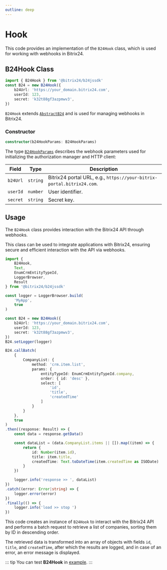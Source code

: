 ```yaml
---
outline: deep
---
```


# Hook

This code provides an implementation of the `B24Hook` class, which is used for working with webhooks in Bitrix24.

## B24Hook Class

```ts
import { B24Hook } from '@bitrix24/b24jssdk'
const B24 = new B24Hook({
    b24Url: 'https://your_domain.bitrix24.com',
    userId: 123,
    secret: 'k32t88gf3azpmwv3',
})
```

`B24Hook` extends [`AbstractB24`](abstract-b24) and is used for managing webhooks in Bitrix24.

### Constructor

```ts
constructor(b24HookParams: B24HookParams)
```

The type [`B24HookParams`](https://github.com/bitrix24/b24jssdk/blob/main/packages/jssdk/src/types/auth.ts) describes the webhook 
parameters used for initializing the authorization manager and HTTP client:

| Field    | Type     | Description                                                           |
|----------|----------|-----------------------------------------------------------------------|
| `b24Url` | `string` | Bitrix24 portal URL, e.g., `https://your-bitrix-portal.bitrix24.com`. |
| `userId` | `number` | User identifier.                                                      |
| `secret` | `string` | Secret key.                                                           |

## Usage

The `B24Hook` class provides interaction with the Bitrix24 API through webhooks.

This class can be used to integrate applications with Bitrix24, ensuring secure and efficient interaction with the API via webhooks.

```ts
import {
	B24Hook,
	Text,
	EnumCrmEntityTypeId,
	LoggerBrowser,
	Result
} from '@bitrix24/b24jssdk'

const logger = LoggerBrowser.build(
	'MyApp',
	true
)

const B24 = new B24Hook({
	b24Url: 'https://your_domain.bitrix24.com',
	userId: 123,
	secret: 'k32t88gf3azpmwv3',
})
B24.setLogger(logger)

B24.callBatch(
	{
		CompanyList: {
			method: 'crm.item.list',
			params: {
				entityTypeId: EnumCrmEntityTypeId.company,
				order: { id: 'desc' },
				select: [
					'id',
					'title',
					'createdTime'
				]
			}
		}
	},
	true
)
.then((response: Result) => {
    const data = response.getData()

    const dataList = (data.CompanyList.items || []).map((item) => {
        return {
            id: Number(item.id),
            title: item.title,
            createdTime: Text.toDateTime(item.createdTime as ISODate)
        }
    })

    logger.info('response >> ', dataList)
})
.catch((error: Error|string) => {
    logger.error(error)
})
.finally(() => {
    logger.info('load >> stop ')
})
```

This code creates an instance of `B24Hook` to interact with the Bitrix24 API and performs a batch request to retrieve a 
list of companies, sorting them by ID in descending order.

The retrieved data is transformed into an array of objects with fields `id`, `title`, and `createdTime`, after which the 
results are logged, and in case of an error, an error message is displayed.

::: tip
You can test **B24Hook** in [example](https://github.com/bitrix24/b24sdk-examples/blob/main/js/02-nuxt-hook/pages/hook/crm-item-list.client.vue).
:::
